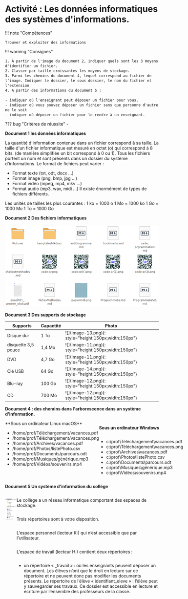 # Activité : Les données informatiques des systèmes d'informations. 



!!! note "Compétences"

    Trouver et exploiter des informations 

!!! warning "Consignes"

    1. À partir de l'image du document 2, indiquer quels sont les 3 moyens d'identifier un fichier.
    2. Classer par taille croissantes les moyens de stockage.
    3. Parmi les chemins du document 4, lequel correspond au fichier de l'image. Indiquer le dossier, le sous dossier, le nom du fichier et l'extension
    4. A partir des informations du document 5 :
    
    - indiquer où l'enseignant peut déposer un fichier pour vous.
    - indiquer où vous pouvez déposer un fichier sans que personne d'autre ne le voit
    - indiquer où déposer un fichier pour le rendre à un enseignant.
    
??? bug "Critères de réussite"
    - 



<div markdown style="break-inside: avoid;">

**Document 1 les données informatiques**

La quantité d'information contenue dans un fichier correspond à sa taille.
La taille d'un fichier informatique est mesuré en octet (o) qui correspond à 8 bits. (de manière simplifiée un bit correspond à 0 ou 1).
Tous les fichiers portent un nom et sont présents dans un dossier du système d'informations.
Le format de fichiers peut varier :
- Format texte (txt, odt, docx ...)
- Format image (png, bmp, jpg ...)
- Format vidéo (mpeg, mp4, mkv ...)
- Format audio (mp3, wav, midi ...)
Il existe énormément de types de fichiers différents.

Les unités de tailles les plus courantes :
1 ko = 1000 o
1 Mo = 1000 ko
1 Go = 1000 Mo
1 To = 1000 Go


</div>

<div markdown style="break-inside: avoid;">

**Document 2 Des fichiers informatiques**

![](image.png)

</div>





<div markdown style="break-inside: avoid;">


**Document 3 Des supports de stockage**

<table markdown><thead><tr><th>Supports</th><th>Capactité</th><th>Photo</th></tr></thead>
<tbody markdown>
<tr markdown><td>Disque dur </td><td>1 To</td><td markdown>![](image-13.png){: style="height:150px;width:150px"}</td></tr>
<tr markdown><td>disquette 3,5 pouce </td><td>1,4 Mo</td><td markdown>![](image-11.png){: style="height:150px;width:150px"}</td></tr>
<tr markdown><td>DVD</td><td>4,7 Go</td><td markdown>![](image-11.png){: style="height:150px;width:150px"}</td></tr>
<tr markdown><td>Clé USB </td><td>64 Go</td><td markdown>![](image-14.png){: style="height:150px;width:150px"}</td></tr>
<tr markdown><td>Blu-ray </td><td>100 Go</td><td markdown>![](image-12.png){: style="height:150px;width:150px"}</td></tr>
<tr markdown><td>CD </td><td>700 Mo</td><td markdown>![](image-12.png){: style="height:150px;width:150px"}</td></tr></tbody></table>
</div>


**Document 4 : des chemins dans l'arborescence dans un système d'information.**
<div markdown style="display: flex; flex-direction: row">

<div markdown style="display: flex; flex-direction: column">
**Sous un ordinateur Linux macOS**

- /home/prof/Téléchargement/vacances.pdf
- /home/prof/Téléchargement/vacances.png
- /home/prof/Archives/vacances.pdf
- /home/prof/Photos/listePhoto.csv
- /home/prof/Documents/parcours.odt
- /home/prof/Musiques/générique.mp3
- /home/prof/Vidéos/souvenirs.mp4

</div>
<div markdown style="display: flex; flex-direction: column">

**Sous un ordinateur Windows**

- c:\prof\Téléchargement\vacances.pdf
- c:\prof\Téléchargement\vacances.png
- c:\prof\Archives\vacances.pdf
- c:\prof\Photos\listePhoto.csv
- c:\prof\Documents\parcours.odt
- c:\prof\Musiques\générique.mp3
- c:\prof\Vidéos\souvenirs.mp4

</div></div>

**Document 5 Un système d'information du collège**

<div markdown style="display: flex; flex-direction: row">

<div markdown style="display: flex; flex: 2 1 1; flex-direction: column">

![](pictures/sambaedu.png)

</div>
<div markdown style="display: flex; flex: 1 1 1; flex-direction: column">

Le collège a un réseau informatique comportant des espaces de stockage.

Trois répertoires sont à votre disposition.

L’espace personnel (lecteur K:) qui n’est accessible que par l'utilisateur.

L’espace de travail (lecteur H:) contient deux répertoires :
- un répertoire « _travail » : où les enseignants peuvent déposer un document. Les élèves n’ont que le droit en lecture sur ce répertoire et ne peuvent donc pas modifier les documents présents.
Le répertoire de l’élève « identifiant_eleve » : l’élève peut y sauvegarder ses travaux. Ce dossier est accessible en lecture et écriture par l’ensemble des professeurs de la classe. 

</div>

</div>
